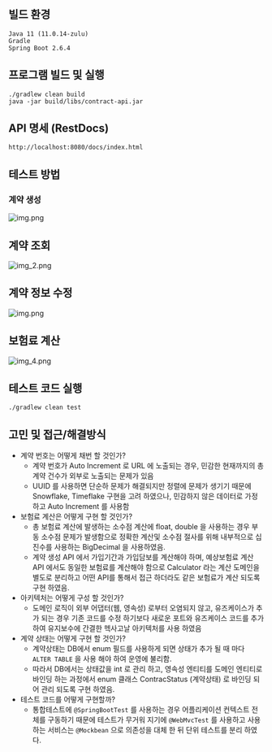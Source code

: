 ## 빌드 환경

```
Java 11 (11.0.14-zulu)
Gradle
Spring Boot 2.6.4
```

## 프로그램 빌드 및 실행

```
./gradlew clean build
java -jar build/libs/contract-api.jar
```

## API 명세 (RestDocs)

```
http://localhost:8080/docs/index.html
```

## 테스트 방법

### 계약 생성

![img.png](src/docs/readme/img.png)

## 계약 조회

![img_2.png](src/docs/readme/img_2.png)

## 계약 정보 수정


![img.png](src/docs/readme/img_3.png)

## 보험료 계산

![img_4.png](src/docs/readme/img_4.png)


## 테스트 코드 실행

```
./gradlew clean test
```

## 고민 및 접근/해결방식
* 계약 번호는 어떻게 채번 할 것인가?
    * 계약 번호가 Auto Increment 로 URL 에 노출되는 경우, 민감한 현재까지의 총 계약 건수가 외부로 노출되는 문제가 있음
    * UUID 를 사용하면 단순하 문제가 해결되지만 정렬에 문제가 생기기 때문에 Snowflake, Timeflake 구현을 고려 하였으나, 민감하지 않은 데이터로 가정하고 Auto Increment 를 사용함
* 보험료 계산은 어떻게 구현 할 것인가?
    * 총 보험료 계산에 발생하는 소수점 계산에 float, double 을 사용하는 경우 부동 소수점 문제가 발생함으로 정확한 계산및 소수점 절사를 위해 내부적으로 십진수를 사용하는 BigDecimal 을 사용하였음.
    * 계약 생성 API 에서 가입기간과 가입담보를 계산해야 하며, 예상보험료 계산 API 에서도 동일한 보험료를 계산해야 함으로 Calculator 라는 계산 도메인을 별도로 분리하고 어떤 API를 통해서 접근 하더라도 같은 보험료가 계산 되도록 구현 하였음.
* 아키텍처는 어떻게 구성 할 것인가?
    * 도메인 로직이 외부 어댑터(웹, 영속성) 로부터 오염되지 않고, 유즈케이스가 추가 되는 경우 기존 코드를 수정 하기보다 새로운 포트와 유즈케이스 코드를 추가 하여 유지보수에 간결한 헥사고날 아키텍처를 사용 하였음
* 계약 상태는 어떻게 구현 할 것인가?
    * 계약상태는 DB에서 enum 필드를 사용하게 되면 상태가 추가 될 때 마다 `ALTER TABLE` 을 사용 해야 하여 운영에 불리함.
    * 따라서 DB에서는 상태값을 int 로 관리 하고, 영속성 엔티티를 도메인 엔티티로 바인딩 하는 과정에서 enum 클래스 ContracStatus (계약상태) 로 바인딩 되어 관리 되도록 구현 하였음.
* 테스트 코드를 어떻게 구현할까?
  * 통합테스트에 `@SpringBootTest` 를 사용하는 경우 어플리케이션 컨텍스트 전체를 구동하기 때문에 테스트가 무거워 지기에  `@WebMvcTest` 를 사용하고 사용하는 서비스는 `@Mockbean` 으로 의존성을 대체 한 뒤 단위 테스트를 분리 하였다.
